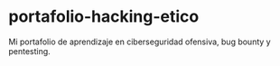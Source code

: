 # portafolio-hacking-etico
Mi portafolio de aprendizaje en ciberseguridad ofensiva, bug bounty y pentesting.
